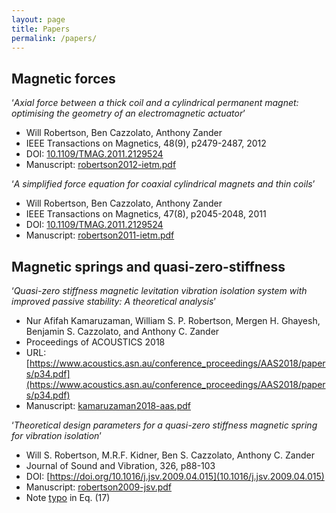 ```yaml
---
layout: page
title: Papers
permalink: /papers/
---
```


## Magnetic forces

‘*Axial force between a thick coil and a cylindrical permanent magnet: optimising the geometry of an electromagnetic actuator*’
  * Will Robertson, Ben Cazzolato, Anthony Zander
  * IEEE Transactions on Magnetics, 48(9), p2479-2487, 2012
  * DOI: [10.1109/TMAG.2011.2129524](https://doi.org/10.1109/TMAG.2012.2194789)
  * Manuscript: [robertson2012-ietm.pdf](papers/robertson2012-ietm.pdf)

‘*A simplified force equation for coaxial cylindrical magnets and thin coils*’
  * Will Robertson, Ben Cazzolato, Anthony Zander
  * IEEE Transactions on Magnetics, 47(8), p2045-2048, 2011
  * DOI: [10.1109/TMAG.2011.2129524](https://doi.org/10.1109/TMAG.2011.2129524)
  * Manuscript: [robertson2011-ietm.pdf](papers/robertson2011-ietm.pdf)



## Magnetic springs and quasi-zero-stiffness

‘*Quasi-zero stiffness magnetic levitation vibration isolation system with improved passive stability: A theoretical analysis*’
  * Nur Afifah Kamaruzaman, William S. P. Robertson, Mergen H. Ghayesh, Benjamin S. Cazzolato, and Anthony C. Zander
  * Proceedings of ACOUSTICS 2018
  * URL: [https://www.acoustics.asn.au/conference_proceedings/AAS2018/papers/p34.pdf](https://www.acoustics.asn.au/conference_proceedings/AAS2018/papers/p34.pdf)
  * Manuscript: [kamaruzaman2018-aas.pdf](papers/kamaruzaman2018-aas.pdf)

‘*Theoretical design parameters for a quasi-zero stiffness magnetic spring for vibration isolation*’
  * Will S. Robertson, M.R.F. Kidner, Ben S. Cazzolato, Anthony C. Zander
  * Journal of Sound and Vibration, 326, p88-103
  * DOI: [https://doi.org/10.1016/j.jsv.2009.04.015](10.1016/j.jsv.2009.04.015)
  * Manuscript: [robertson2009-jsv.pdf](papers/robertson2009-jsv.pdf)
  * Note [typo](https://doi.org/10.1016/j.jsv.2010.08.036) in Eq. (17)

